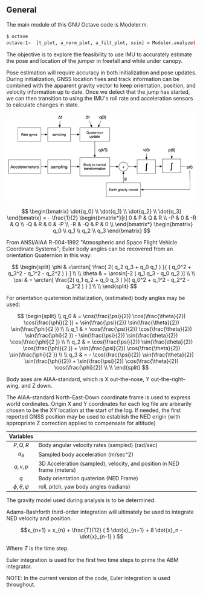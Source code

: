 ## General

The main module of this GNU Octave code is Modeler.m.

```bash
$ octave
octave:1>  [t_plot, a_norm_plot, a_filt_plot, ssim] = Modeler.analyze('LOG00014.TXT');
```

The objective is to explore the feasibility to use IMU to accurately estimate the
pose and location of the jumper in freefall and while under canopy.

Pose estimation will require accuracy in both initialization and pose updates.  During initialization, GNSS location fixes and track information can be combined with the apparent gravity vector to keep orientation, position, and velocity information
up to date. Once we detect that the jump has started, we can then transition to using the IMU's roll rate and acceleration sensors to
calculate changes in state.

![Basic inertial computations based on IMU sensors](../images/inertial1.png)

$$
\begin{bmatrix}
\dot{q_0} \\
\dot{q_1} \\
\dot{q_2} \\
\dot{q_3}
\end{bmatrix} = - \frac{1}{2} \begin{bmatrix*}[r] 
 0  &  P  &  Q  &  R \\
-P  &  0  & -R  & Q \\
-Q  &  R  & 0   & -P \\
-R  & -Q  &  P  &  0 \\
\end{bmatrix*}
\begin{bmatrix}
q_0 \\
q_1 \\
q_2 \\
q_3
\end{bmatrix}
$$

From ANSI/AIAA R-004-1992 "Atmospheric and Space Flight Vehicle Coordinate Systems"; Euler body angles can be recovered from an orientation Quaternion in this way:

$$
\begin{split}
\phi & =\arctan[ \frac{ 2( q_2 q_3 + q_0 q_1 ) }{ ( q_0^2 + q_3^2 - q_1^2 - q_2^2 ) } ] \\
\\
\theta & = \arcsin[-2 ( q_1 q_3 - q_0 q_2 )] \\
\\
\psi & =  \arctan[ \frac{2( q_1 q_2 + q_0 q_3 ) }{( q_0^2 + q_1^2 - q_2^2 - q_3^2 ) } ] \\
\\
\end{split}
$$

For orientation quaternion initialization, (estimated) body angles may be used:

$$
\begin{split} 
\\
q_0 & = \cos(\frac{\psi}{2}) \cos(\frac{\theta}{2})  \cos(\frac{\phi}{2 }) + 
      \sin(\frac{\psi}{2}) \sin(\frac{\theta}{2})  \sin(\frac{\phi}{2 }) \\
\\
q_1 & = \cos(\frac{\psi}{2}) \cos(\frac{\theta}{2})  \sin(\frac{\phi}{2 }) -
      \sin(\frac{\psi}{2}) \sin(\frac{\theta}{2})  \cos(\frac{\phi}{2 }) \\
\\
q_2 & = \cos(\frac{\psi}{2}) \sin(\frac{\theta}{2})  \cos(\frac{\phi}{2 }) +
      \sin(\frac{\psi}{2}) \cos(\frac{\theta}{2})  \sin(\frac{\phi}{2 }) \\
\\
q_3 & = - \cos(\frac{\psi}{2}) \sin(\frac{\theta}{2})  \sin(\frac{\phi}{2}) +
      \sin(\frac{\psi}{2}) \cos(\frac{\theta}{2})  \cos(\frac{\phi}{2}) \\
\\
\end{split}
$$

Body axes are AIAA-standard, which is X out-the-nose, Y out-the-right-wing, and Z down.

The AIAA-standard North-East-Down coordinate frame is used to express world cordinates. Origin X and Y coordinates for each log file are arbirarily chosen to be the XY location at the start of the log. If needed, the first reported GNSS position may be used to establish the NED origin (with appropriate Z correction applied to compensate for altitude)

|   Variables       |                        |
|:------------------:|------------------------|
| $P, Q, R$     | Body angular velocity rates (sampled) (rad/sec) |
| $a_{B}$ | Sampled body acceleration (m/sec^2)
| $a, v, p$     | 3D Acceleration (sampled), velocity, and position in NED frame (meters) |
| $q$             | Body orientation quaterion (NED Frame) |
| $\phi, \theta, \psi$ | roll, pitch, yaw body angles (radians) |

The gravity model used during analysis is to be determined.

Adams-Bashforth third-order integration will ultimately be used to integrate NED velocity and position.

$$x_{n+1} = x_{n} + \frac{T}{12} ( 5 \dot{x}_{n+1} + 8 \dot{x}_n - \dot{x}_{n-1} ) $$

Where $T$ is the time step.

Euler integration is used for the first two time steps to prime the ABM integrator.

NOTE: In the current version of the code, Euler integration is used throughout.